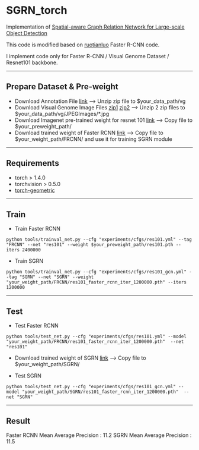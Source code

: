 # SGRN_torch
Implementation of [Spatial-aware Graph Relation Network for Large-scale Object Detection](http://openaccess.thecvf.com/content_CVPR_2019/papers/Xu_Spatial-Aware_Graph_Relation_Network_for_Large-Scale_Object_Detection_CVPR_2019_paper.pdf)

This code is modified based on [ruotianluo](https://github.com/ruotianluo/pytorch-faster-rcnn) Faster R-CNN code.

I implement code only for Faster R-CNN / Visual Genome Dataset / Resnet101 backbone.

------------------------------------------------------------------------

## Prepare Dataset & Pre-weight
- Download Annotation File [link](https://drive.google.com/open?id=1l1MDX5xrXYzLq8zsjn-NSW-JmSCvWUy1)
-->  Unzip zip file to $your_data_path/vg
- Download Visual Genome Image Files [zip1](https://cs.stanford.edu/people/rak248/VG_100K_2/images.zip) [zip2](https://cs.stanford.edu/people/rak248/VG_100K_2/images2.zip)
-->  Unzip 2 zip files to $your_data_path/vg/JPEGImages/*.jpg
- Download Imagenet pre-trained weight for resnet 101 [link](https://drive.google.com/file/d/1HXXVHADWy3mjegvtTtzpmdj1IdvnPL16/view?usp=sharing)
-->  Copy file to $your_preweight_path/
- Download trained weight of Faster RCNN [link](https://drive.google.com/file/d/11k9WAGB5YmYwKDUu7kLW5E5q22AnOhzW/view?usp=sharing)
-->  Copy file to $your_weight_path/FRCNN/ and use it for training SGRN module
------------------------------------------------------------------------

## Requirements
 - torch > 1.4.0
 - torchvision > 0.5.0
 - [torch-geometric](https://github.com/rusty1s/pytorch_geometric)

------------------------------------------------------------------------

## Train
 - Train Faster RCNN
```Shell
python tools/trainval_net.py --cfg "experiments/cfgs/res101.yml" --tag "FRCNN" --net "res101" --weight $your_preweight_path/res101.pth --iters 2400000
```
- Train SGRN
```Shell
python tools/trainval_net.py --cfg "experiments/cfgs/res101_gcn.yml" --tag "SGRN" --net "SGRN" --weight "your_weight_path/FRCNN/res101_faster_rcnn_iter_1200000.pth" --iters 1200000
```
------------------------------------------------------------------------
## Test
 - Test Faster RCNN
```Shell
python tools/test_net.py --cfg "experiments/cfgs/res101.yml" --model "your_weight_path/FRCNN/res101_faster_rcnn_iter_1200000.pth"  --net "res101"
```

- Download trained weight of SGRN [link](https://drive.google.com/file/d/1O2rGJqRXVlW9LVhwN5IvqDOLqWmYdPpP/view?usp=sharing)
-->  Copy file to $your_weight_path/SGRN/

- Test SGRN
```Shell
python tools/test_net.py --cfg "experiments/cfgs/res101_gcn.yml" --model "your_weight_path/SGRN/res101_faster_rcnn_iter_1200000.pth"  --net "SGRN"
```

------------------------------------------------------------------------
## Result
Faster RCNN Mean Average Precision : 11.2
SGRN Mean Average Precision : 11.5

